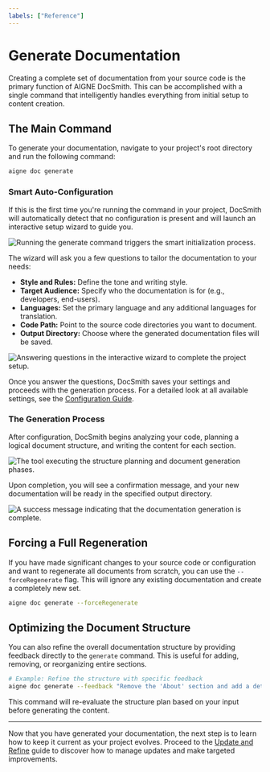 ```yaml
---
labels: ["Reference"]
---
```


# Generate Documentation

Creating a complete set of documentation from your source code is the primary function of AIGNE DocSmith. This can be accomplished with a single command that intelligently handles everything from initial setup to content creation.

## The Main Command

To generate your documentation, navigate to your project's root directory and run the following command:

```bash
aigne doc generate
```

### Smart Auto-Configuration

If this is the first time you're running the command in your project, DocSmith will automatically detect that no configuration is present and will launch an interactive setup wizard to guide you.

![Running the generate command triggers the smart initialization process.](https://docsmith.aigne.io/image-bin/uploads/0c45a32667c5250e54194a61d9495965.png)

The wizard will ask you a few questions to tailor the documentation to your needs:

- **Style and Rules:** Define the tone and writing style.
- **Target Audience:** Specify who the documentation is for (e.g., developers, end-users).
- **Languages:** Set the primary language and any additional languages for translation.
- **Code Path:** Point to the source code directories you want to document.
- **Output Directory:** Choose where the generated documentation files will be saved.

![Answering questions in the interactive wizard to complete the project setup.](https://docsmith.aigne.io/image-bin/uploads/fbedbfa256036ad6375a6c18047a75ad.png)

Once you answer the questions, DocSmith saves your settings and proceeds with the generation process. For a detailed look at all available settings, see the [Configuration Guide](./configuration.md).

### The Generation Process

After configuration, DocSmith begins analyzing your code, planning a logical document structure, and writing the content for each section.

![The tool executing the structure planning and document generation phases.](https://docsmith.aigne.io/image-bin/uploads/d0766c19380a02eb8a6f8ce86a838849.png)

Upon completion, you will see a confirmation message, and your new documentation will be ready in the specified output directory.

![A success message indicating that the documentation generation is complete.](https://docsmith.aigne.io/image-bin/uploads/0967443611408ad9d0042793d590b8fd.png)

## Forcing a Full Regeneration

If you have made significant changes to your source code or configuration and want to regenerate all documents from scratch, you can use the `--forceRegenerate` flag. This will ignore any existing documentation and create a completely new set.

```bash
aigne doc generate --forceRegenerate
```

## Optimizing the Document Structure

You can also refine the overall documentation structure by providing feedback directly to the `generate` command. This is useful for adding, removing, or reorganizing entire sections.

```bash
# Example: Refine the structure with specific feedback
aigne doc generate --feedback "Remove the 'About' section and add a detailed 'API Reference'"
```

This command will re-evaluate the structure plan based on your input before generating the content.

---

Now that you have generated your documentation, the next step is to learn how to keep it current as your project evolves. Proceed to the [Update and Refine](./features-update-and-refine.md) guide to discover how to manage updates and make targeted improvements.